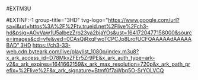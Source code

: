 #EXTM3U

#EXTINF:-1 group-title="3HD" tvg-logo="https://www.google.com/url?sa=i&url=https%3A%2F%2Ftv.trueid.net%2Flive%2Fch3-hd&psig=AOvVaw1U5albezZro23ya2bjaYOs&ust=1641720477158000&source=images&cd=vfe&ved=0CAsQjRxqFwoTCPCJp8LrofUCFQAAAAAdAAAAABAD",3HD
https://ch3-33-web.cdn.byteark.com/live/playlist_1080p/index.m3u8?x_ark_access_id=D78MkxZFEr5Zr9PE&x_ark_auth_type=ark-v2&x_ark_expires=1641662159&x_ark_max_resolution=720p&x_ark_path_prefix=%2Flive%2F&x_ark_signature=Btmf0f7aWbq5O-SrYOLVCQ
 
